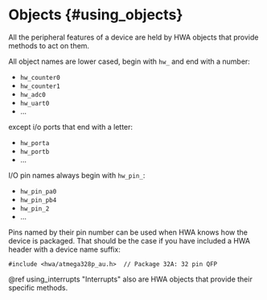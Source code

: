 
Objects {#using_objects}
=======

All the peripheral features of a device are held by HWA objects that provide
methods to act on them.

All object names are lower cased, begin with `hw_` and end with a number:
 * `hw_counter0`
 * `hw_counter1`
 * `hw_adc0`
 * `hw_uart0`
 * ...

except i/o ports that end with a letter:
 * `hw_porta`
 * `hw_portb`
 * ...

I/O pin names always begin with `hw_pin_`:
 * `hw_pin_pa0`
 * `hw_pin_pb4`
 * `hw_pin_2`
 * ...

Pins named by their pin number can be used when HWA knows how the device is
packaged. That should be the case if you have included a HWA header with a
device name suffix:

    #include <hwa/atmega328p_au.h>  // Package 32A: 32 pin QFP

@ref using_interrupts "Interrupts" also are HWA objects that provide their
specific methods.

<br>
